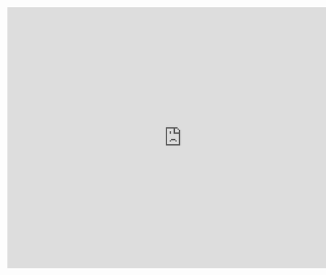<iframe src="https://calendar.google.com/calendar/embed?src=troop838morrow%40gmail.com&ctz=America/New_York" style="border: 0" width="800" height="600" frameborder="0" scrolling="no"></iframe>
